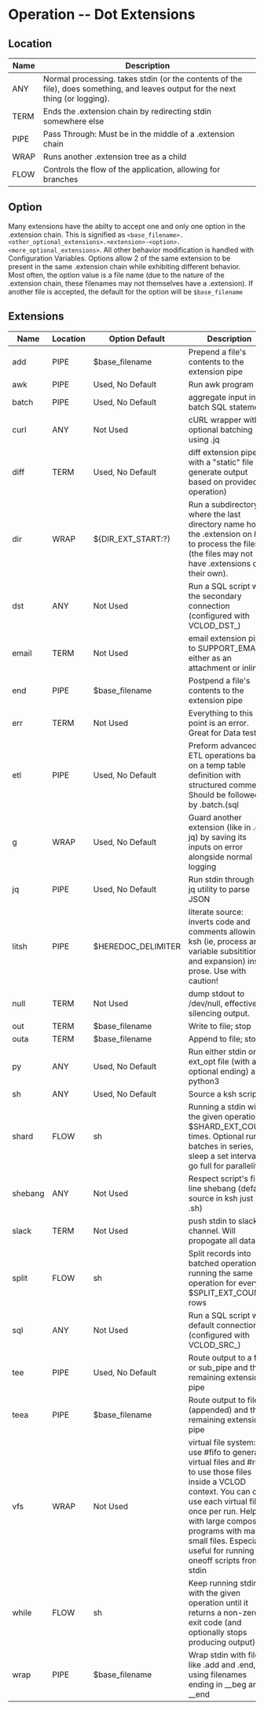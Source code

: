 # Operation -- Dot Extensions
## Location
Name | Description
-----|------------
ANY  | Normal processing. takes stdin (or the contents of the file), does something, and leaves output for the next thing (or logging).
TERM | Ends the .extension chain by redirecting stdin somewhere else
PIPE | Pass Through: Must be in the middle of a .extension chain
WRAP | Runs another .extension tree as a child
FLOW | Controls the flow of the application, allowing for branches

## Option
Many extensions have the abilty to accept one and only one option in the .extension chain. This is signified as `<base_filename>.<other_optional_extensions>.<extension>-<option>.<more_optional_extensions>`. All other behavior modification is handled with Configuration Variables. Options allow 2 of the same extension to be present in the same .extension chain while exhibiting different behavior. Most often, the option value is a file name (due to the nature of the .extension chain, these filenames may not themselves have a .extension). If another file is accepted, the default for the option will be `$base_filename`
## Extensions
Name | Location | Option Default | Description
-----|----------|----------------|------------
add|PIPE|$base_filename|Prepend a file's contents to the extension pipe
awk|PIPE|Used, No Default|Run awk program
batch|PIPE|Used, No Default|aggregate input into batch SQL statements
curl|ANY|Not Used|cURL wrapper with optional batching using .jq
diff|TERM|Used, No Default|diff extension pipe with a "static" file (or generate output based on provided operation)
dir|WRAP|${DIR_EXT_START:?}|Run a subdirectory where the last directory name holds the .extension on how to process the files (the files may not have .extensions of their own).
dst|ANY|Not Used|Run a SQL script with the secondary connection (configured with VCLOD_DST_)
email|TERM|Not Used|email extension pipe to SUPPORT_EMAIL either as an attachment or inline.
end|PIPE|$base_filename|Postpend a file's contents to the extension pipe
err|TERM|Not Used|Everything to this point is an error. Great for Data tests.
etl|PIPE|Used, No Default|Preform advanced ETL operations based on a temp table definition with structured comments. Should be followed by .batch.(sql|dst).
g|WRAP|Used, No Default|Guard another extension (like in .g-jq) by saving its inputs on error alongside normal logging
jq|PIPE|Used, No Default|Run stdin through the jq utility to parse JSON
litsh|PIPE|$HEREDOC_DELIMITER|literate source: inverts code and comments allowing ksh (ie, process and variable subsitition and expansion) inside prose. Use with caution!
null|TERM|Not Used|dump stdout to /dev/null, effectively silencing output.
out|TERM|$base_filename|Write to file; stop
outa|TERM|$base_filename|Append to file; stop
py|ANY|Used, No Default|Run either stdin or ext_opt file (with any optional ending) as python3
sh|ANY|Used, No Default|Source a ksh script
shard|FLOW|sh|Running a stdin with the given operation $SHARD_EXT_COUNT times. Optional run batches in series, sleep a set interval, or go full for parallelity.
shebang|ANY|Not Used|Respect script's first line shebang (default: source in ksh just like .sh)
slack|TERM|Not Used|push stdin to slack channel. Will propogate all data on.
split|FLOW|sh|Split records into batched operations... running the same operation for every $SPLIT_EXT_COUNT rows
sql|ANY|Not Used|Run a SQL script with default connection (configured with VCLOD_SRC_)
tee|PIPE|Used, No Default|Route output to a file or sub_pipe and the remaining extension pipe
teea|PIPE|$base_filename|Route output to file (appended) and the remaining extension pipe
vfs|WRAP|Not Used|virtual file system: use #fifo to generate virtual files and #run to use those files inside a VCLOD context. You can only use each virtual file once per run. Helps with large composite programs with many small files. Especially useful for running oneoff scripts from stdin
while|FLOW|sh|Keep running stdin with the given operation until it returns a non-zero exit code (and optionally stops producing output)
wrap|PIPE|$base_filename|Wrap stdin with files like .add and .end, but using filenames ending in __beg and __end

